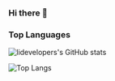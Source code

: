 ### Hi there 👋

### Top Languages

![lidevelopers's GitHub stats](https://github-readme-stats.vercel.app/api?username=lidevelopers&show_icons=true&theme=light)

![Top Langs](https://github-readme-stats.vercel.app/api/top-langs/?username=lidevelopers&layout=compact)
